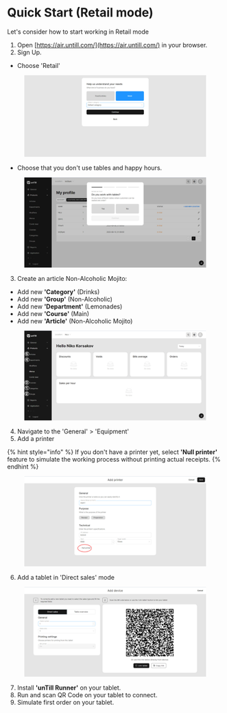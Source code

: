 # Quick Start (Retail mode)

Let's consider how to start working in Retail mode

1. Open [https://air.untill.com/](https://air.untill.com/) in your browser.
2. Sign Up.

* Choose 'Retail'

<figure><img src="../.gitbook/assets/retailer-mode.jpg" alt="" width="563"><figcaption></figcaption></figure>

* Choose that you don't use tables and happy hours.

<figure><img src="../.gitbook/assets/retailer-mode-with-nables.jpg" alt="" width="563"><figcaption></figcaption></figure>

3. Create an article Non-Alcoholic Mojito: &#x20;

* Add new **'Category'** (Drinks)
* Add new **'Group'** (Non-Alcoholic)
* Add new **'Department'** (Lemonades)
* Add new **'Course'** (Main)
* Add new **'Article'** (Non-Alcoholic Mojito)

<figure><img src="../.gitbook/assets/sequence.jpg" alt=""><figcaption></figcaption></figure>

4. Navigate to the 'General' > 'Equipment'
5. Add a printer

{% hint style="info" %}
If you don't have a printer yet, select **'Null printer'** feature to simulate the working process without printing actual receipts.
{% endhint %}

<figure><img src="../.gitbook/assets/null-printer.jpg" alt="" width="563"><figcaption></figcaption></figure>

6. Add a tablet in 'Direct sales' mode

<figure><img src="../.gitbook/assets/direct sales.jpg" alt="" width="563"><figcaption></figcaption></figure>

7. Install **'unTill Runner'** on your tablet.
8. Run and scan QR Code on your tablet to connect.
9. Simulate first order on your tablet.&#x20;


